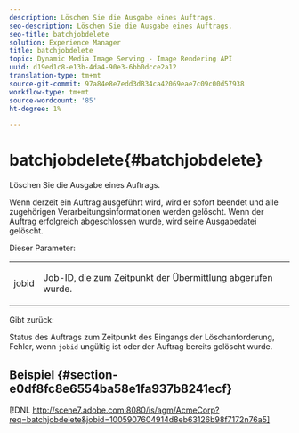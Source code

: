```yaml
---
description: Löschen Sie die Ausgabe eines Auftrags.
seo-description: Löschen Sie die Ausgabe eines Auftrags.
seo-title: batchjobdelete
solution: Experience Manager
title: batchjobdelete
topic: Dynamic Media Image Serving - Image Rendering API
uuid: d19ed1c8-e13b-4da4-90e3-6bb0dcce2a12
translation-type: tm+mt
source-git-commit: 97a84e8e7edd3d834ca42069eae7c09c00d57938
workflow-type: tm+mt
source-wordcount: '85'
ht-degree: 1%

---
```



# batchjobdelete{#batchjobdelete}

Löschen Sie die Ausgabe eines Auftrags.

Wenn derzeit ein Auftrag ausgeführt wird, wird er sofort beendet und alle zugehörigen Verarbeitungsinformationen werden gelöscht. Wenn der Auftrag erfolgreich abgeschlossen wurde, wird seine Ausgabedatei gelöscht.

Dieser Parameter:

<table id="simpletable_AACB976615FF4888A0816328DC48DCA3"> 
 <tr class="strow"> 
  <td class="stentry"> <p><span class="codeph"> jobid</span> </p> </td> 
  <td class="stentry"> <p>Job-ID, die zum Zeitpunkt der Übermittlung abgerufen wurde. </p></td> 
 </tr> 
</table>

Gibt zurück:

Status des Auftrags zum Zeitpunkt des Eingangs der Löschanforderung, Fehler, wenn `jobid` ungültig ist oder der Auftrag bereits gelöscht wurde.

## Beispiel {#section-e0df8fc8e6554ba58e1fa937b8241ecf}

[!DNL http://scene7.adobe.com:8080/is/agm/AcmeCorp?req=batchjobdelete&jobid=1005907604914d8eb63126b98f7172n76a5]
